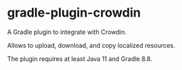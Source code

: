 # gradle-plugin-crowdin

A Gradle plugin to integrate with Crowdin.

Allows to upload, download, and copy localized resources.

The plugin requires at least Java 11 and Gradle 8.8.
